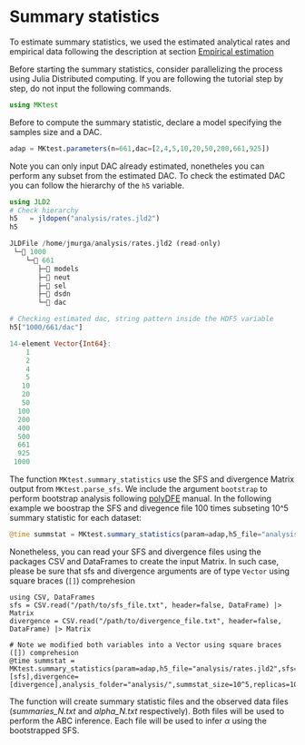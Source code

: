 # Summary statistics
To estimate summary statistics, we used the estimated analytical rates and empirical data following the description at section [Empirical estimation](empirical.md)

Before starting the summary statistics, consider parallelizing the process using Julia Distributed computing. If you are following the tutorial step by step, do not input the following commands.

```julia
using MKtest
```

Before to compute the summary statistic, declare a model specifying the samples size and a DAC.

```julia
adap = MKtest.parameters(n=661,dac=[2,4,5,10,20,50,200,661,925])
```

Note you can only input DAC already estimated, nonetheles you can perform any subset from the estimated DAC. To check the estimated DAC you can follow the hierarchy of the ```h5``` variable.

```julia 
using JLD2
# Check hierarchy
h5   = jldopen("analysis/rates.jld2")
h5

JLDFile /home/jmurga/analysis/rates.jld2 (read-only)
 └─📂 1000
    └─📂 661
       ├─🔢 models
       ├─🔢 neut
       ├─🔢 sel
       ├─🔢 dsdn
       └─🔢 dac
```

```julia
# Checking estimated dac, string pattern inside the HDF5 variable
h5["1000/661/dac"]

14-element Vector{Int64}:
    1
    2
    4
    5
   10
   20
   50
  100
  200
  400
  500
  661
  925
 1000
```

The function ```MKtest.summary_statistics``` use the SFS and divergence Matrix output from ```MKtest.parse_sfs```. We include the argument ```bootstrap``` to perform bootstrap analysis following [polyDFE](https://github.com/paula-tataru/polyDFE) manual. In the following example we boostrap the SFS and divegence file 100 times subseting 10^5 summary statistic for each dataset:

```julia
@time summstat = MKtest.summary_statistics(param=adap,h5_file="analysis/rates.jld2",sfs=sfs,divergence=divergence,analysis_folder="analysis/",summstat_size=10^5,bootstrap=100);
```

Nonetheless, you can read your SFS and divergence files using the packages CSV and DataFrames to create the input Matrix. In such case, please be sure that sfs and divergence arguments are of type ```Vector``` using square braces (```[]```) comprehesion

```
using CSV, DataFrames
sfs = CSV.read("/path/to/sfs_file.txt", header=false, DataFrame) |> Matrix
divergence = CSV.read("/path/to/divergence_file.txt", header=false, DataFrame) |> Matrix

# Note we modified both variables into a Vector using square braces ([]) comprehesion
@time summstat = MKtest.summary_statistics(param=adap,h5_file="analysis/rates.jld2",sfs=[sfs],divergence=[divergence],analysis_folder="analysis/",summstat_size=10^5,replicas=100,bootstrap=true);

```

The function will create summary statistic files and the observed data files (*summaries_N.txt* and *alpha_N.txt* respectively). Both files will be used to perform the ABC inference. Each file will be used to infer $\alpha$ using the bootstrapped SFS.

